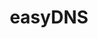 ---
blog: https://easydns.com/blog
facebook: https://facebook.com/EasyDNS
logohandle: easydns
sort: easydns
title: easyDNS
twitter: https://x.com/easyDNS
website: https://easydns.com/
wikipedia: https://en.wikipedia.org/wiki/EasyDNS
---